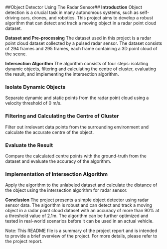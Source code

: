 ##Object Detector Using The Radar Sensor##
**Introduction**
Object detection is a crucial task in many autonomous systems, such as self-driving cars, drones, and robotics. This project aims to develop a robust algorithm that can detect and track a moving object in a radar point cloud dataset.

**Dataset and Pre-processing**
The dataset used in this project is a radar point cloud dataset collected by a pulsed radar sensor. The dataset consists of 294 frames and 295 frames, each frame containing a 3D point cloud of the scene.

**Intersection Algorithm**
The algorithm consists of four steps: isolating dynamic objects, filtering and calculating the centre of cluster, evaluating the result, and implementing the intersection algorithm.

### Isolate Dynamic Objects
Separate dynamic and static points from the radar point cloud using a velocity threshold of 0 m/s.

### Filtering and Calculating the Centre of Cluster
Filter out irrelevant data points from the surrounding environment and calculate the accurate centre of the object.

### Evaluate the Result
Compare the calculated centre points with the ground-truth from the dataset and evaluate the accuracy of the algorithm.

### Implementation of Intersection Algorithm
Apply the algorithm to the unlabeled dataset and calculate the distance of the object using the intersection algorithm for radar sensor.

**Conclusion**
The project presents a simple object detector using radar sensor data. The algorithm is robust and can detect and track a moving object in a radar point cloud dataset with an accuracy of more than 90% at a threshold value of 2.1m. The algorithm can be further optimized and tested in real-world scenarios before it can be used in an actual vehicle.



Note: This README file is a summary of the project report and is intended to provide a brief overview of the project. For more details, please refer to the project report.
